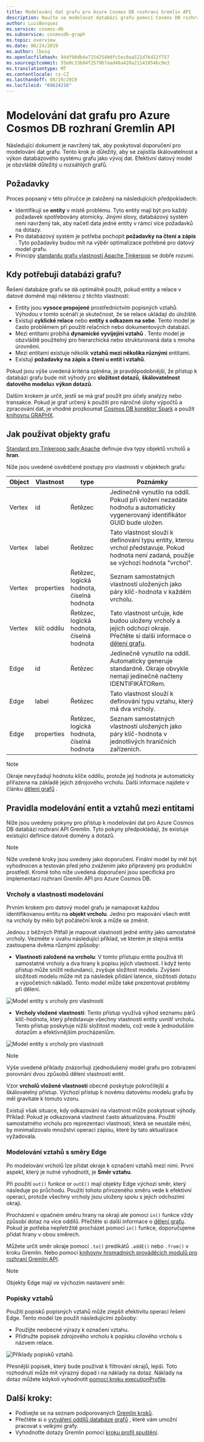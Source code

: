 ```yaml
---
title: Modelování dat grafu pro Azure Cosmos DB rozhraní Gremlin API
description: Naučte se modelovat databázi grafu pomocí Cosmos DB rozhraní Gremlin API.
author: LuisBosquez
ms.service: cosmos-db
ms.subservice: cosmosdb-graph
ms.topic: overview
ms.date: 06/24/2019
ms.author: lbosq
ms.openlocfilehash: 94df90db4a715d2540dfc5ec0aa521d76d22f757
ms.sourcegitcommit: 55e0c33b84f2579b7aad48a420a21141854bc9e3
ms.translationtype: MT
ms.contentlocale: cs-CZ
ms.lasthandoff: 08/19/2019
ms.locfileid: "69624216"
---
```

# <a name="graph-data-modeling-for-azure-cosmos-db-gremlin-api"></a>Modelování dat grafu pro Azure Cosmos DB rozhraní Gremlin API

Následující dokument je navržený tak, aby poskytoval doporučení pro modelování dat grafu. Tento krok je důležitý, aby se zajistila škálovatelnost a výkon databázového systému grafu jako vývoj dat. Efektivní datový model je obzvláště důležitý u rozsáhlých grafů.

## <a name="requirements"></a>Požadavky

Proces popsaný v této příručce je založený na následujících předpokladech:
 * Identifikují se **entity** v místě problému. Tyto entity mají být pro každý požadavek spotřebovány atomicky. Jinými slovy, databázový systém není navržený tak, aby načetl data jedné entity v rámci více požadavků na dotazy.
 * Pro databázový systém je potřeba pochopit **požadavky na čtení a zápis** . Tyto požadavky budou mít na výběr optimalizace potřebné pro datový model grafu.
 * Principy [standardu grafu vlastností Apache Tinkerpop](http://tinkerpop.apache.org/docs/current/reference/#graph-computing) se dobře rozumí.

## <a name="when-do-i-need-a-graph-database"></a>Kdy potřebuji databázi grafu?

Řešení databáze grafu se dá optimálně použít, pokud entity a relace v datové doméně mají některou z těchto vlastností: 

* Entity jsou **vysoce propojené** prostřednictvím popisných vztahů. Výhodou v tomto scénáři je skutečnost, že se relace ukládají do úložiště.
* Existují **cyklické relace** nebo **entity s odkazem na sebe**. Tento model je často problémem při použití relačních nebo dokumentových databází.
* Mezi entitami probíhá **dynamické vyvíjejíní vztahů** . Tento model je obzvláště použitelný pro hierarchická nebo strukturovaná data s mnoha úrovněmi.
* Mezi entitami existuje několik **vztahů mezi několika různými** entitami.
* Existují **požadavky na zápis a čtení u entit i vztahů**. 

Pokud jsou výše uvedená kritéria splněna, je pravděpodobnější, že přístup k databázi grafu bude mít výhody pro **složitost dotazů**, **škálovatelnost datového modelu**a **výkon dotazů**.

Dalším krokem je určit, jestli se má graf použít pro účely analýzy nebo transakce. Pokud je graf určený k použití pro náročné úlohy výpočtů a zpracování dat, je vhodné prozkoumat [Cosmos DB konektor Spark](https://docs.microsoft.com/azure/cosmos-db/spark-connector) a použít [knihovnu GRAPHX](https://spark.apache.org/graphx/). 

## <a name="how-to-use-graph-objects"></a>Jak používat objekty grafu

[Standard pro Tinkerpop sady Apache](http://tinkerpop.apache.org/docs/current/reference/#graph-computing) definuje dva typy objektů vrcholů a **hran**. 

Níže jsou uvedené osvědčené postupy pro vlastnosti v objektech grafu:

| Object | Vlastnost | type | Poznámky |
| --- | --- | --- |  --- |
| Vertex | id | Řetězec | Jedinečně vynutilo na oddíl. Pokud při vložení nezadáte hodnotu a automaticky vygenerovaný identifikátor GUID bude uložen. |
| Vertex | label | Řetězec | Tato vlastnost slouží k definování typu entity, kterou vrchol představuje. Pokud hodnota není zadaná, použije se výchozí hodnota "vrchol". |
| Vertex | properties | Řetězec, logická hodnota, číselná hodnota | Seznam samostatných vlastností uložených jako páry klíč-hodnota v každém vrcholu. |
| Vertex | klíč oddílu | Řetězec, logická hodnota, číselná hodnota | Tato vlastnost určuje, kde budou uloženy vrcholy a jejich odchozí okraje. Přečtěte si další informace o [dělení grafu](graph-partitioning.md). |
| Edge | id | Řetězec | Jedinečně vynutilo na oddíl. Automaticky generuje standardně. Okraje obvykle nemají jedinečně načteny IDENTIFIKÁTORem. |
| Edge | label | Řetězec | Tato vlastnost slouží k definování typu vztahu, který má dva vrcholy. |
| Edge | properties | Řetězec, logická hodnota, číselná hodnota | Seznam samostatných vlastností uložených jako páry klíč-hodnota v jednotlivých hraničních zařízeních. |

> [!NOTE]
> Okraje nevyžadují hodnotu klíče oddílu, protože její hodnota je automaticky přiřazena na základě jejich zdrojového vrcholu. Další informace najdete v článku [dělení grafů](graph-partitioning.md) .

## <a name="entity-and-relationship-modeling-guidelines"></a>Pravidla modelování entit a vztahů mezi entitami

Níže jsou uvedeny pokyny pro přístup k modelování dat pro Azure Cosmos DB databázi rozhraní API Gremlin. Tyto pokyny předpokládají, že existuje existující definice datové domény a dotazů.

> [!NOTE]
> Níže uvedené kroky jsou uvedeny jako doporučení. Finální model by měl být vyhodnocen a testován před jeho zvážením jako připravený pro produkční prostředí. Kromě toho níže uvedená doporučení jsou specifická pro implementaci rozhraní Gremlin API pro Azure Cosmos DB. 

### <a name="modeling-vertices-and-properties"></a>Vrcholy a vlastnosti modelování 

Prvním krokem pro datový model grafu je namapovat každou identifikovanou entitu na **objekt vrcholu**. Jedno pro mapování všech entit na vrcholy by mělo být počáteční krok a může se změnit.

Jednou z běžných Pitfall je mapovat vlastnosti jedné entity jako samostatné vrcholy. Vezměte v úvahu následující příklad, ve kterém je stejná entita zastoupena dvěma různými způsoby:

* **Vlastnosti založené na vrcholu**: V tomto přístupu entita používá tři samostatné vrcholy a dva hrany k popisu jejích vlastností. I když tento přístup může snížit redundanci, zvyšuje složitost modelu. Zvýšení složitosti modelu může mít za následek přidání latence, složitosti dotazu a výpočetních nákladů. Tento model může také prezentovat problémy při dělení.

![Model entity s vrcholy pro vlastnosti](./media/graph-modeling/graph-modeling-1.png)

* **Vrcholy vložené vlastností**: Tento přístup využívá výhod seznamu párů klíč-hodnota, který představuje všechny vlastnosti entity uvnitř vrcholu. Tento přístup poskytuje nižší složitost modelu, což vede k jednodušším dotazům a efektivnějším procházeníům.

![Model entity s vrcholy pro vlastnosti](./media/graph-modeling/graph-modeling-2.png)

> [!NOTE]
> Výše uvedené příklady znázorňují zjednodušený model grafu pro zobrazení porovnání dvou způsobů dělení vlastností entit.

Vzor **vrcholů vložené vlastnosti** obecně poskytuje pokročilejší a škálovatelný přístup. Výchozí přístup k novému datovému modelu grafu by měl gravitate k tomuto vzoru.

Existují však situace, kdy odkazování na vlastnost může poskytovat výhody. Příklad: Pokud je odkazovaná vlastnost často aktualizována. Použití samostatného vrcholu pro reprezentaci vlastnosti, která se neustále mění, by minimalizovalo množství operací zápisu, které by tato aktualizace vyžadovala.

### <a name="relationship-modeling-with-edge-directions"></a>Modelování vztahů s směry Edge

Po modelování vrcholů lze přidat okraje k označení vztahů mezi nimi. První aspekt, který je nutné vyhodnotit, je **Směr vztahu**. 

Při použití `out()` funkce or `outE()` mají objekty Edge výchozí směr, který následuje po průchodu. Použití tohoto přirozeného směru vede k efektivní operaci, protože všechny vrcholy jsou uloženy spolu s jejich odchozími okraji. 

Procházení v opačném směru hrany na okraji ale pomocí `in()` funkce vždy způsobí dotaz na více oddílů. Přečtěte si další informace o [dělení grafu](graph-partitioning.md). Pokud je potřeba nepřetržitě procházet pomocí `in()` funkce, doporučujeme přidat hrany v obou směrech.

Můžete určit směr okraje pomocí `.to()` predikátů `.addE()` nebo `.from()` v kroku Gremlin. Nebo pomocí [knihovny hromadných prováděcích modulů pro rozhraní Gremlin API](bulk-executor-graph-dotnet.md).

> [!NOTE]
> Objekty Edge mají ve výchozím nastavení směr.

### <a name="relationship-labeling"></a>Popisky vztahů

Použití popisků popisných vztahů může zlepšit efektivitu operací řešení Edge. Tento model lze použít následujícími způsoby:
* Použijte neobecné výrazy k označení vztahu.
* Přidružte popisek zdrojového vrcholu k popisku cílového vrcholu s názvem relace.

![Příklady popisků vztahů.](./media/graph-modeling/graph-modeling-3.png)

Přesnější popisek, který bude používat k filtrování okrajů, lepší. Toto rozhodnutí může mít výrazný dopad i na náklady na dotaz. Náklady na dotaz můžete kdykoli vyhodnotit [pomocí kroku executionProfile](graph-execution-profile.md).


## <a name="next-steps"></a>Další kroky: 
* Podívejte se na seznam podporovaných [Gremlin kroků](gremlin-support.md).
* Přečtěte si o [vytváření oddílů databáze grafů](graph-partitioning.md) , které vám umožní pracovat s velkými grafy.
* Vyhodnoťte dotazy Gremlin pomocí [kroku profil spuštění](graph-execution-profile.md).
